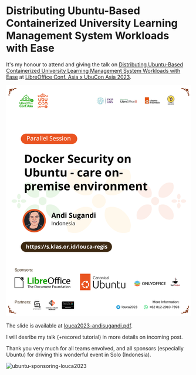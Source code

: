 # Distributing Ubuntu-Based Containerized University Learning Management System Workloads with Ease

It's my honour to attend and giving the talk on [Distributing Ubuntu-Based Containerized University Learning Management System Workloads with Ease](https://louca.id/sessions/?id=53) at [LibreOffice Conf. Asia x UbuCon Asia 2023](https://louca.id/).

![distributed-moodle-louca2023](https://raw.githubusercontent.com/libreofficeid/LOUCA23-Artworks/main/feed/posters/sessions/day-2/andi_sugandi.png)

The slide is available at [louca2023-andisugandi.pdf](https://github.com/andisugandi/containerized-moodle-louca2023/blob/main/louca2023-andisugandi.pdf).

I will desribe my talk (+recored tutorial) in more details on incoming post.

Thank you very much for all teams envolved, and all sponsors (especially Ubuntu) for driving this wonderful event in Solo (Indonesia).

![ubuntu-sponsoring-louca2023](https://res.cloudinary.com/raniaamina/image/upload/v1697092683/LOUCA23/Sponsor%20Badge/sponsor_light_ubuntu_dnsoad.png)
